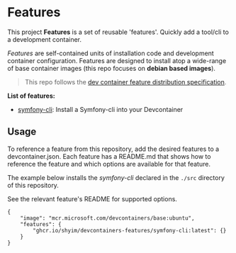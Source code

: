 # Features

This project **Features** is a set of reusable 'features'. Quickly add a tool/cli to a development container.

*Features* are self-contained units of installation code and development container configuration. Features are designed to install atop a wide-range of base container images (this repo focuses on **debian based images**).

> This repo follows the [ dev container feature distribution specification](https://containers.dev/implementors/features-distribution/).

**List of features:**

* [symfony-cli](src/symfony-cli/README.md): Install a Symfony-cli into your Devcontainer

## Usage

To reference a feature from this repository, add the desired features to a devcontainer.json. Each feature has a README.md that shows how to reference the feature and which options are available for that feature.

The example below installs the *symfony-cli* declared in the `./src` directory of this repository.

See the relevant feature's README for supported options.

```jsonc
{
    "image": "mcr.microsoft.com/devcontainers/base:ubuntu",
    "features": {
        "ghcr.io/shyim/devcontainers-features/symfony-cli:latest": {}
    }
}
```
